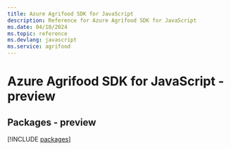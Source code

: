 ```yaml
---
title: Azure Agrifood SDK for JavaScript
description: Reference for Azure Agrifood SDK for JavaScript
ms.date: 04/10/2024
ms.topic: reference
ms.devlang: javascript
ms.service: agrifood
---
```

# Azure Agrifood SDK for JavaScript - preview
## Packages - preview
[!INCLUDE [packages](agrifood-index.md)]